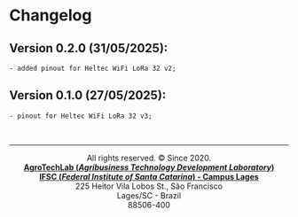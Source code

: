 # Changelog

## <b>Version 0.2.0 (31/05/2025):</b>
	- added pinout for Heltec WiFi LoRa 32 v2;

## <b>Version 0.1.0 (27/05/2025):</b>
	- pinout for Heltec WiFi LoRa 32 v3;

<br><hr><p style="text-align: center;">All rights reserved. &copy; Since 2020.<br><b><a href="https://agrotechlab.lages.ifsc.edu.br/">AgroTechLab (<i>Agribusiness Technology Development Laboratory</i>)</a></b><br>
<b><a href="https://ifsc.edu.br/web/campus-lages">IFSC (<i>Federal Institute of Santa Catarina</i>) - Campus Lages</a></b><br>
225 Heitor Vila Lobos St., São Francisco<br>
Lages/SC - Brazil<br>
88506-400</p>